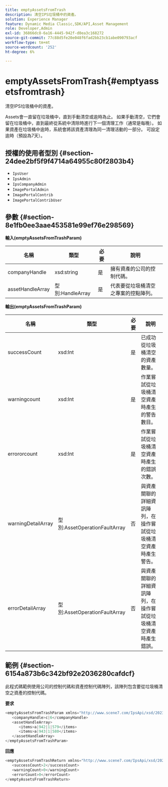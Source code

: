 ```yaml
---
title: emptyAssetsFromTrash
description: 清空IPS垃圾桶中的資產。
solution: Experience Manager
feature: Dynamic Media Classic,SDK/API,Asset Management
role: Developer,Admin
exl-id: 36866dc8-6a16-4445-942f-d0ea3c168272
source-git-commit: 77c88d5fe20e048f6fad2bb23cb1abe090793acf
workflow-type: tm+mt
source-wordcount: '252'
ht-degree: 6%

---
```


# emptyAssetsFromTrash{#emptyassetsfromtrash}

清空IPS垃圾桶中的資產。

Assets會一直留在垃圾桶中，直到手動清空或逾時為止。 如果手動清空，它們會留在垃圾桶中，直到最終從系統中清除時進行下一個清理工作（通常是每晚）。 如果資產在垃圾桶中逾時，系統會將該資產清理為同一清理活動的一部分。 可設定逾時（預設為7天）。

## 授權的使用者型別 {#section-24dee2bf5f9f4714a64955c80f2803b4}

* `IpsUser`
* `IpsAdmin`
* `IpsCompanyAdmin`
* `ImagePortalAdmin`
* `ImagePortalContrib`
* `ImagePortalContribUser`

## 參數 {#section-8e1fb0ee3aae453581e99ef76e298569}

**輸入(emptyAssetsFromTrashParam)**

| 名稱 | 類型 | 必要 | 說明 |
|---|---|---|---|
| companyHandle | xsd:string | 是 | 擁有資產的公司的控制代碼。 |
| assetHandleArray | 型別:HandleArray | 是 | 代表要從垃圾桶清空之專案的控點陣列。 |

**輸出(emptyAssetsFromTrashParam)**

| 名稱 | 類型 | 必要 | 說明 |
|---|---|---|---|
| successCount | xsd:Int | 是 | 已成功從垃圾桶清空的資產數量。 |
| warningcount | xsd:Int | 是 | 作業嘗試從垃圾桶清空資產時產生的警告數目。 |
| errororcount | xsd:Int | 是 | 作業嘗試從垃圾桶清空資產時產生的錯誤次數。 |
| warningDetailArray | 型別:AssetOperationFaultArray | 否 | 與資產關聯的詳細資訊陣列，在操作嘗試從垃圾桶清空資產時產生警告。 |
| errorDetailArray | 型別:AssetOperationFaultArray | 否 | 與資產關聯的詳細資訊陣列，在操作嘗試從垃圾桶清空資產時產生錯誤。 |

## 範例 {#section-6154a873b6c342bf92e2036280cafdcf}

此程式碼範例使用公司的控制代碼和資產控制代碼陣列，該陣列包含要從垃圾桶清空之資產的控制代碼。

**要求**

```java
<emptyAssetsFromTrashParam xmlns="http://www.scene7.com/IpsApi/xsd/2023-01-15">
   <companyHandle>c|6</companyHandle>
   <assetHandleArray>
      <items>a|942|1|579</items>
      <items>a|943|1|580</items>
   </assetHandleArray>
</emptyAssetsFromTrashParam>
```

**回應**

```java
<emptyAssetsFromTrashReturn xmlns="http://www.scene7.com/IpsApi/xsd/2023-01-15">
   <successCount>2</successCount>
   <warningCount>0</warningCount>
   <errorCount>0</errorCount>
</emptyAssetsFromTrashReturn>
```
